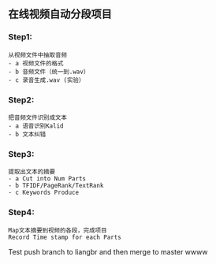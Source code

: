 ## 在线视频自动分段项目
### Step1:
    从视频文件中抽取音频
    - a 视频文件的格式
    - b 音频文件（统一到.wav）
    - c 录音生成.wav (实验）
### Step2:
    把音频文件识别成文本
    - a 语音识别Kalid
    - b 文本纠错
### Step3:
    提取出文本的摘要
    - a Cut into Num Parts
    - b TFIDF/PageRank/TextRank 
    - c Keywords Produce
### Step4:
    Map文本摘要到视频的各段，完成项目
    Record Time stamp for each Parts


 Test push branch to liangbr and then merge to master
wwww
